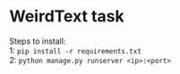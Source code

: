 # WeirdText task
Steps to install:  
1: `pip install -r requirements.txt`  
2: `python manage.py runserver <ip>:<port>`
